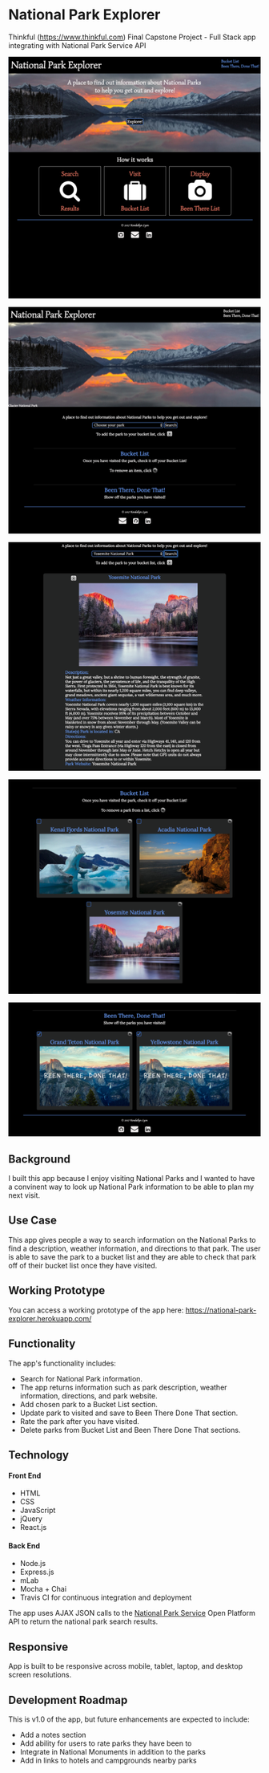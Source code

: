 
# National Park Explorer
Thinkful (https://www.thinkful.com) Final Capstone Project - Full Stack app integrating with National Park Service API

![landing page](https://github.com/Kendallyn/capstone-national-parks-nps/blob/master/public/img/github-readme-img/landingPage.png)

![park search page](https://github.com/Kendallyn/capstone-national-parks-nps/blob/master/public/img/github-readme-img/parkSearchPage.png)

![results section](https://github.com/Kendallyn/capstone-national-parks-nps/blob/master/public/img/github-readme-img/searchResults.png)

![bucket list section](https://github.com/Kendallyn/capstone-national-parks-nps/blob/master/public/img/github-readme-img/bucketListSection.png)

![been there section](https://github.com/Kendallyn/capstone-national-parks-nps/blob/master/public/img/github-readme-img/beenThereSection.png)

## Background

I built this app because I enjoy visiting National Parks and I wanted to have a convinent way to look up National Park information to be able to plan my next visit.

## Use Case
This app gives people a way to search information on the National Parks to find a description, weather information, and directions to that park. The user is able to save the park to a bucket list and they are able to check that park off of their bucket list once they have visited.

## Working Prototype

You can access a working prototype of the app here: https://national-park-explorer.herokuapp.com/

## Functionality
The app's functionality includes:
* Search for National Park information.
* The app returns information such as park description, weather information, directions, and park website.
* Add chosen park to a Bucket List section.
* Update park to visited and save to Been There Done That section.
* Rate the park after you have visited.
* Delete parks from Bucket List and Been There Done That sections.

## Technology
<h4>Front End</h4>
<ul>
<li>HTML</li>
<li>CSS</li>
<li>JavaScript</li>
<li>jQuery</li>
<li>React.js</li>
</ul>
<h4>Back End</h4>
<ul>
<li>Node.js</li>
<li>Express.js</li>
<li>mLab</li>
<li>Mocha + Chai</li>
<li>Travis CI for continuous integration and deployment</li>
</ul>

The app uses AJAX JSON calls to the <a href="developer.NPS.gov">National Park Service</a> Open Platform API to return the national park search results.

## Responsive
App is built to be responsive across mobile, tablet, laptop, and desktop screen resolutions.

## Development Roadmap

This is v1.0 of the app, but future enhancements are expected to include:

* Add a notes section
* Add ability for users to rate parks they have been to
* Integrate in National Monuments in addition to the parks
* Add in links to hotels and campgrounds nearby parks


